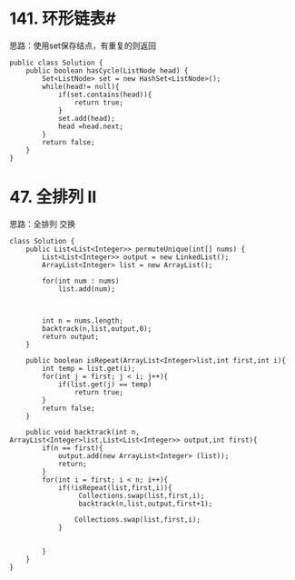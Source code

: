 # 141. 环形链表#
思路：使用set保存结点，有重复的则返回

	public class Solution {
	    public boolean hasCycle(ListNode head) {
	        Set<ListNode> set = new HashSet<ListNode>();
	        while(head!= null){
	            if(set.contains(head)){
	                return true;
	            }
	            set.add(head);
	            head =head.next;
	        }
	        return false;
	    }
	}

# 47. 全排列 II #
思路：全排列 交换

	class Solution {
	    public List<List<Integer>> permuteUnique(int[] nums) {
	        List<List<Integer>> output = new LinkedList();
	        ArrayList<Integer> list = new ArrayList();
	    
	        for(int num : nums)
	            list.add(num);
	
	    
	        
	        int n = nums.length;
	        backtrack(n,list,output,0);
	        return output;
	    }
	
	    public boolean isRepeat(ArrayList<Integer>list,int first,int i){
	        int temp = list.get(i);
	        for(int j = first; j < i; j++){
	            if(list.get(j) == temp)
	                return true;
	        }
	        return false;
	    }
	
	    public void backtrack(int n, ArrayList<Integer>list,List<List<Integer>> output,int first){
	        if(n == first){
	            output.add(new ArrayList<Integer> (list));
	            return;
	        }
	        for(int i = first; i < n; i++){
	            if(!isRepeat(list,first,i)){
	                 Collections.swap(list,first,i);
	                 backtrack(n,list,output,first+1);
	            
	                Collections.swap(list,first,i);
	            }
	           
	          
	        }
	    }
	}

